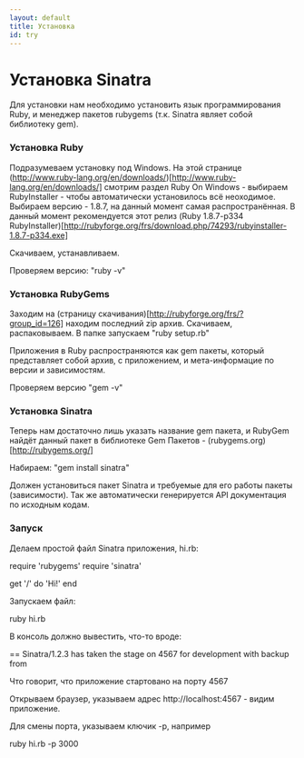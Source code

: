 ```yaml
---
layout: default
title: Установка
id: try
---
```


Установка Sinatra
=================

Для установки нам необходимо установить язык программирования Ruby, и
менеджер пакетов rubygems (т.к. Sinatra являет собой библиотеку gem).


### Установка Ruby

Подразумеваем установку под Windows. 
На этой странице (http://www.ruby-lang.org/en/downloads/)[http://www.ruby-lang.org/en/downloads/] смотрим раздел
Ruby On Windows - выбираем RubyInstaller - чтобы автоматически установилось всё неоходимое.
Выбираем версию - 1.8.7, на данный момент самая распространённая. В данный момент
рекомендуется этот релиз (Ruby 1.8.7-p334 RubyInstaller)[http://rubyforge.org/frs/download.php/74293/rubyinstaller-1.8.7-p334.exe]

Скачиваем, устанавливаем.

Проверяем версию: "ruby -v"

### Установка RubyGems

Заходим на (страницу скачивания)[http://rubyforge.org/frs/?group_id=126] находим последний zip архив.
Скачиваем, распаковываем. В папке запускаем "ruby setup.rb"

Приложения в Ruby распространяются как gem пакеты, который представляет собой архив, с приложением, и мета-информацие по версии и зависимостям.

Проверяем версию "gem -v"


### Установка Sinatra

Теперь нам достаточно лишь указать название gem пакета, и RubyGem найдёт данный пакет
в библиотеке Gem Пакетов - (rubygems.org)[http://rubygems.org/]

Набираем: "gem install sinatra"

Должен установиться пакет Sinatra и требуемые для его работы пакеты (зависимости). Так же 
автоматически генерируется API документация по исходным кодам.

### Запуск

Делаем простой файл Sinatra приложения, hi.rb:

  require 'rubygems'
  require 'sinatra'

  get '/' do
    'Hi!'
  end


Запускаем файл:

  ruby hi.rb

В консоль должно вывестить, что-то вроде:

  == Sinatra/1.2.3 has taken the stage on 4567 for development with backup from

Что говорит, что приложение стартовано на порту 4567

Открываем браузер, указываем адрес http://localhost:4567 - видим приложение.

Для смены порта, указываем ключик -p, например 

  ruby hi.rb -p 3000
